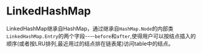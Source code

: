 # LinkedHashMap

LinkedHashMap继承自HashMap，通过继承自`HashMap.Node`的内部类`LinkedHashMap.Entry`的两个字段----`before`和`after`,使得用户可以按结点插入的顺序(或者按LRU排列,最近用过的结点排在链表尾)访问table中的结点。

